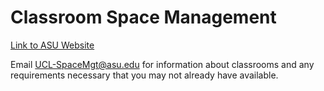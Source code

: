 # Classroom Space Management

[Link to ASU Website](https://cfo.asu.edu/ucl-space-mgmt)

Email [UCL-SpaceMgt@asu.edu](mailto:UCL-SpaceMgt@asu.edu) for information about classrooms and any requirements necessary that you may not already have available.
